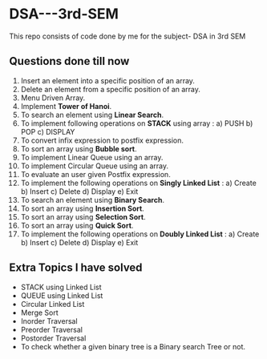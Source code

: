 # DSA---3rd-SEM
This repo consists of code done by me for the subject- DSA in 3rd SEM

## Questions done till now
1. Insert an element into a specific position of an array.
2. Delete an element from a specific position of an array.
3. Menu Driven Array.
4. Implement **Tower of Hanoi**.
5. To search an element using **Linear Search**.
6. To implement following operations on **STACK** using array : a) PUSH b) POP c) DISPLAY
7. To convert infix expression to postfix expression.
8. To sort an array using **Bubble sort**.
9. To implement Linear Queue using an array.
10. To implement Circular Queue using an array.
11. To evaluate an user given Postfix expression.
12. To implement the following operations on **Singly Linked List** : a) Create b) Insert c) Delete d) Display e) Exit
13. To search an element using **Binary Search**.
14. To sort an array using **Insertion Sort**.
15. To sort an array using **Selection Sort**.
16. To sort an array using **Quick Sort**.
17. To implement the following operations on **Doubly Linked List** : a) Create b) Insert c) Delete d) Display e) Exit

## Extra Topics I have solved
- STACK using Linked List
- QUEUE using Linked List
- Circular Linked List
- Merge Sort
- Inorder Traversal
- Preorder Traversal
- Postorder Traversal
- To check whether a given binary tree is a Binary search Tree or not.
  


  
